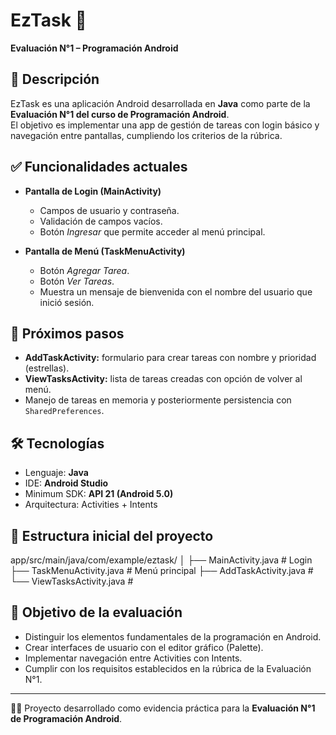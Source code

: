 # EzTask 📱  
**Evaluación N°1 – Programación Android**

## 📌 Descripción
EzTask es una aplicación Android desarrollada en **Java** como parte de la **Evaluación N°1 del curso de Programación Android**.  
El objetivo es implementar una app de gestión de tareas con login básico y navegación entre pantallas, cumpliendo los criterios de la rúbrica.

## ✅ Funcionalidades actuales
- **Pantalla de Login (MainActivity)**  
  - Campos de usuario y contraseña.  
  - Validación de campos vacíos.  
  - Botón *Ingresar* que permite acceder al menú principal.  

- **Pantalla de Menú (TaskMenuActivity)**  
  - Botón *Agregar Tarea*.  
  - Botón *Ver Tareas*.  
  - Muestra un mensaje de bienvenida con el nombre del usuario que inició sesión.  

## 🚧 Próximos pasos
- **AddTaskActivity:** formulario para crear tareas con nombre y prioridad (estrellas).  
- **ViewTasksActivity:** lista de tareas creadas con opción de volver al menú.  
- Manejo de tareas en memoria y posteriormente persistencia con `SharedPreferences`.

## 🛠️ Tecnologías
- Lenguaje: **Java**  
- IDE: **Android Studio**  
- Minimum SDK: **API 21 (Android 5.0)**  
- Arquitectura: Activities + Intents  

## 📂 Estructura inicial del proyecto
app/src/main/java/com/example/eztask/
│
├── MainActivity.java # Login
├── TaskMenuActivity.java # Menú principal
├── AddTaskActivity.java # 
└── ViewTasksActivity.java # 



## 🎯 Objetivo de la evaluación
- Distinguir los elementos fundamentales de la programación en Android.  
- Crear interfaces de usuario con el editor gráfico (Palette).  
- Implementar navegación entre Activities con Intents.  
- Cumplir con los requisitos establecidos en la rúbrica de la Evaluación N°1.  

---
👨‍💻 Proyecto desarrollado como evidencia práctica para la **Evaluación N°1 de Programación Android**.
